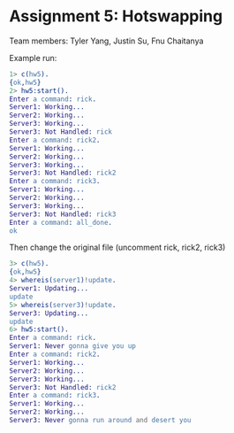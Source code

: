 # Assignment 5: Hotswapping
Team members: Tyler Yang, Justin Su, Fnu Chaitanya

Example run:

```erl
1> c(hw5).
{ok,hw5}
2> hw5:start().
Enter a command: rick.
Server1: Working...
Server2: Working...
Server3: Working...
Server3: Not Handled: rick
Enter a command: rick2.
Server1: Working...
Server2: Working...
Server3: Working...
Server3: Not Handled: rick2
Enter a command: rick3.
Server1: Working...
Server2: Working...
Server3: Working...
Server3: Not Handled: rick3
Enter a command: all_done.
ok
```

Then change the original file (uncomment rick, rick2, rick3)

```erl
3> c(hw5).
{ok,hw5}
4> whereis(server1)!update.
Server1: Updating...
update
5> whereis(server3)!update.
Server3: Updating...
update
6> hw5:start().
Enter a command: rick.
Server1: Never gonna give you up
Enter a command: rick2.
Server1: Working...
Server2: Working...
Server3: Working...
Server3: Not Handled: rick2
Enter a command: rick3.
Server1: Working...
Server2: Working...
Server3: Never gonna run around and desert you
```
